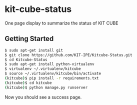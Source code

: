 kit-cube-status
===============

One page display to summarize the status of KIT CUBE

## Getting Started

```sh
$ sudo apt-get install git
$ git clone https://github.com/KIT-IPE/Kitcube-Status.git
$ cd Kitcube-Status
$ sudo apt-get install python-virtualenv
$ virtualenv ~/.virtualenv/kitcube
$ source ~/.virtualenv/kitcube/bin/activate
(kitcube)$ pip install -r requirements.txt
(kitcube)$ cd kitcube
(kitcube)$ python manage.py runserver
```

Now you should see a success page.

